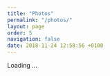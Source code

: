 ```yaml
---
title: "Photos"
permalink: "/photos/"
layout: page
order: 5
navigation: false
date: 2018-11-24 12:58:56 +0100
---
```

<link type="text/css" rel="stylesheet" href="https://microgram.cleverdevil.io/css" />

<div id="microgram">
  Loading ...
</div>

<script src="https://microgram.cleverdevil.io/js"></script>
